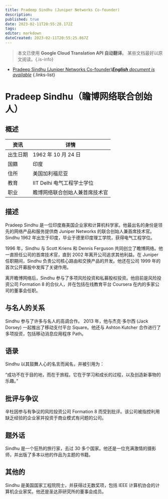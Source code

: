 ```yaml
---
title: Pradeep Sindhu (Juniper Networks Co-founder)
description: 
published: true
date: 2023-02-11T20:55:28.172Z
tags: 
editor: markdown
dateCreated: 2023-02-11T20:55:25.867Z
---
```


> 本文已使用 **Google Cloud Translation API 自动翻译**。
某些文档最好以原文阅读。{.is-info}



- [Pradeep Sindhu (Juniper Networks Co-founder)***English** document is available*](/en/Knowledge-base/Dictionary/Person/pradeep-sindhu-juniper-networks-co-founder)
{.links-list}


# Pradeep Sindhu（瞻博网络联合创始人）

## 概述

|资讯 |详情 |
| ---------- | ------ |
|出生日期 | 1962 年 10 月 24 日 |
|国籍|印度 |
|住所 |美国加利福尼亚 |
|教育 | IIT Delhi 电气工程学士学位 |
|职业 |瞻博网络联合创始人兼首席技术官 |

## 描述

Pradeep Sindhu 是一位印度裔美国企业家和计算机科学家。他最出名的身份是领先的网络产品和服务提供商 Juniper Networks 的联合创始人兼首席技术官。 Sindhu 1962 年出生于印度，毕业于德里印度理工学院，获得电气工程学位。

1996 年，Sindhu 与 Scott Kriens 和 Dennis Ferguson 共同创立了瞻博网络。他一直担任公司的首席技术官，直到 2002 年离开公司追求其他利益。在 Juniper 任职期间，Sindhu 负责公司核心路由和交换产品的开发。他还在公司 1999 年的首次公开募股中发挥了关键作用。

离开瞻博网络后，Sindhu 参与了多项风险投资和私募股权投资。他目前是风险投资公司 Formation 8 的合伙人，并在包括在线教育平台 Coursera 在内的多家公司的董事会任职。

## 与名人的关系

Sindhu 参与了许多与名人的高调合作。 2013 年，他与杰克·多尔西 (Jack Dorsey) 一起推出了移动支付平台 Square。他还与 Ashton Kutcher 合作进行了多项投资，包括移动消息应用程序 Path。

## 语录

Sindhu 以其鼓舞人心的名言而闻名，并被引用为：

“成功不在于目的地，而在于旅程。它在于学习和成长的过程，以及创造新事物的乐趣。”

## 批评与争议

辛杜因参与有争议的风险投资公司 Formation 8 而受到批评。该公司被指控利用缺乏经验的企业家并投资于商业模式有问题的公司。

## 题外话

Sindhu 是一个狂热的旅行家，去过 30 多个国家。他还是一位充满激情的摄影师，并出版了多本以他的作品为主题的书籍。

## 其他的

Sindhu 是美国国家工程院院士，并获得过无数奖项，包括 IEEE 计算机协会的计算机企业家奖。他还是圣达菲研究所的董事会成员。